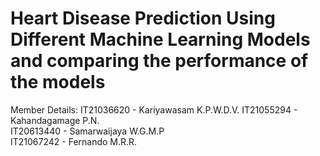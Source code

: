 # Heart Disease Prediction Using Different Machine Learning Models and comparing the performance of the models

Member Details:
IT21036620 - Kariyawasam K.P.W.D.V. 
IT21055294 - Kahandagamage P.N.     
IT20613440 - Samarwaijaya W.G.M.P   
IT21067242 - Fernando M.R.R.        
